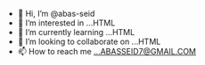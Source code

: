 - 👋 Hi, I’m @abas-seid
- 👀 I’m interested in ...HTML
- 🌱 I’m currently learning ...HTML
- 💞️ I’m looking to collaborate on ...HTML
- 📫 How to reach me ...ABASSEID7@GMAIL.COM

<!---
abas-seid/abas-seid is a ✨ special ✨ repository because its `README.md` (this file) appears on your GitHub profile.
You can click the Preview link to take a look at your changes.
--->
